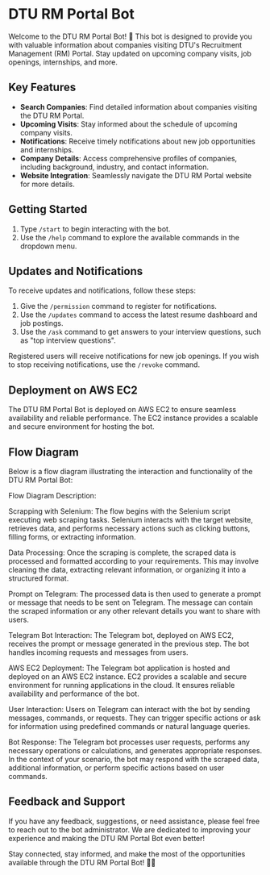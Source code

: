 # DTU RM Portal Bot

Welcome to the DTU RM Portal Bot! 🤖 This bot is designed to provide you with valuable information about companies visiting DTU's Recruitment Management (RM) Portal. Stay updated on upcoming company visits, job openings, internships, and more.

## Key Features

- **Search Companies**: Find detailed information about companies visiting the DTU RM Portal.
- **Upcoming Visits**: Stay informed about the schedule of upcoming company visits.
- **Notifications**: Receive timely notifications about new job opportunities and internships.
- **Company Details**: Access comprehensive profiles of companies, including background, industry, and contact information.
- **Website Integration**: Seamlessly navigate the DTU RM Portal website for more details.

## Getting Started

1. Type `/start` to begin interacting with the bot.
2. Use the `/help` command to explore the available commands in the dropdown menu.

## Updates and Notifications

To receive updates and notifications, follow these steps:

1. Give the `/permission` command to register for notifications.
2. Use the `/updates` command to access the latest resume dashboard and job postings.
3. Use the `/ask` command to get answers to your interview questions, such as "top interview questions".

Registered users will receive notifications for new job openings. If you wish to stop receiving notifications, use the `/revoke` command.

## Deployment on AWS EC2

The DTU RM Portal Bot is deployed on AWS EC2 to ensure seamless availability and reliable performance. The EC2 instance provides a scalable and secure environment for hosting the bot.

## Flow Diagram

Below is a flow diagram illustrating the interaction and functionality of the DTU RM Portal Bot:

Flow Diagram Description:

Scrapping with Selenium: The flow begins with the Selenium script executing web scraping tasks. Selenium interacts with the target website, retrieves data, and performs necessary actions such as clicking buttons, filling forms, or extracting information.

Data Processing: Once the scraping is complete, the scraped data is processed and formatted according to your requirements. This may involve cleaning the data, extracting relevant information, or organizing it into a structured format.

Prompt on Telegram: The processed data is then used to generate a prompt or message that needs to be sent on Telegram. The message can contain the scraped information or any other relevant details you want to share with users.

Telegram Bot Interaction: The Telegram bot, deployed on AWS EC2, receives the prompt or message generated in the previous step. The bot handles incoming requests and messages from users.

AWS EC2 Deployment: The Telegram bot application is hosted and deployed on an AWS EC2 instance. EC2 provides a scalable and secure environment for running applications in the cloud. It ensures reliable availability and performance of the bot.

User Interaction: Users on Telegram can interact with the bot by sending messages, commands, or requests. They can trigger specific actions or ask for information using predefined commands or natural language queries.

Bot Response: The Telegram bot processes user requests, performs any necessary operations or calculations, and generates appropriate responses. In the context of your scenario, the bot may respond with the scraped data, additional information, or perform specific actions based on user commands.



## Feedback and Support

If you have any feedback, suggestions, or need assistance, please feel free to reach out to the bot administrator. We are dedicated to improving your experience and making the DTU RM Portal Bot even better!

Stay connected, stay informed, and make the most of the opportunities available through the DTU RM Portal Bot! 💼🌟
